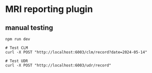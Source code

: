 # MRI reporting plugin

## manual testing
```
npm run dev

# Test CLM
curl -X POST "http://localhost:6003/clm/record?date=2024-05-14"

# Test UDR
curl -X POST "http://localhost:6003/udr/record"
```


